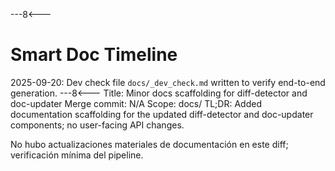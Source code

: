 ---8<---
# Smart Doc Timeline

2025-09-20: Dev check file `docs/_dev_check.md` written to verify end-to-end generation.
---8<---
Title: Minor docs scaffolding for diff-detector and doc-updater
Merge commit: N/A
Scope: docs/
TL;DR: Added documentation scaffolding for the updated diff-detector and doc-updater components; no user-facing API changes.

No hubo actualizaciones materiales de documentación en este diff; verificación mínima del pipeline.

